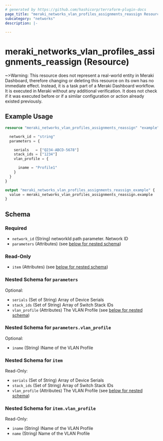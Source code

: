 ```yaml
---
# generated by https://github.com/hashicorp/terraform-plugin-docs
page_title: "meraki_networks_vlan_profiles_assignments_reassign Resource - terraform-provider-meraki"
subcategory: "networks"
description: |-
  
---
```


# meraki_networks_vlan_profiles_assignments_reassign (Resource)



~>Warning: This resource does not represent a real-world entity in Meraki Dashboard, therefore changing or deleting this resource on its own has no immediate effect. Instead, it is a task part of a Meraki Dashboard workflow. It is executed in Meraki without any additional verification. It does not check if it was executed before or if a similar configuration or action 
already existed previously.


## Example Usage

```terraform
resource "meraki_networks_vlan_profiles_assignments_reassign" "example" {

  network_id = "string"
  parameters = {

    serials   = ["Q234-ABCD-5678"]
    stack_ids = ["1234"]
    vlan_profile = {

      iname = "Profile1"
    }
  }
}

output "meraki_networks_vlan_profiles_assignments_reassign_example" {
  value = meraki_networks_vlan_profiles_assignments_reassign.example
}
```

<!-- schema generated by tfplugindocs -->
## Schema

### Required

- `network_id` (String) networkId path parameter. Network ID
- `parameters` (Attributes) (see [below for nested schema](#nestedatt--parameters))

### Read-Only

- `item` (Attributes) (see [below for nested schema](#nestedatt--item))

<a id="nestedatt--parameters"></a>
### Nested Schema for `parameters`

Optional:

- `serials` (Set of String) Array of Device Serials
- `stack_ids` (Set of String) Array of Switch Stack IDs
- `vlan_profile` (Attributes) The VLAN Profile (see [below for nested schema](#nestedatt--parameters--vlan_profile))

<a id="nestedatt--parameters--vlan_profile"></a>
### Nested Schema for `parameters.vlan_profile`

Optional:

- `iname` (String) IName of the VLAN Profile



<a id="nestedatt--item"></a>
### Nested Schema for `item`

Read-Only:

- `serials` (Set of String) Array of Device Serials
- `stack_ids` (Set of String) Array of Switch Stack IDs
- `vlan_profile` (Attributes) The VLAN Profile (see [below for nested schema](#nestedatt--item--vlan_profile))

<a id="nestedatt--item--vlan_profile"></a>
### Nested Schema for `item.vlan_profile`

Read-Only:

- `iname` (String) IName of the VLAN Profile
- `name` (String) Name of the VLAN Profile
